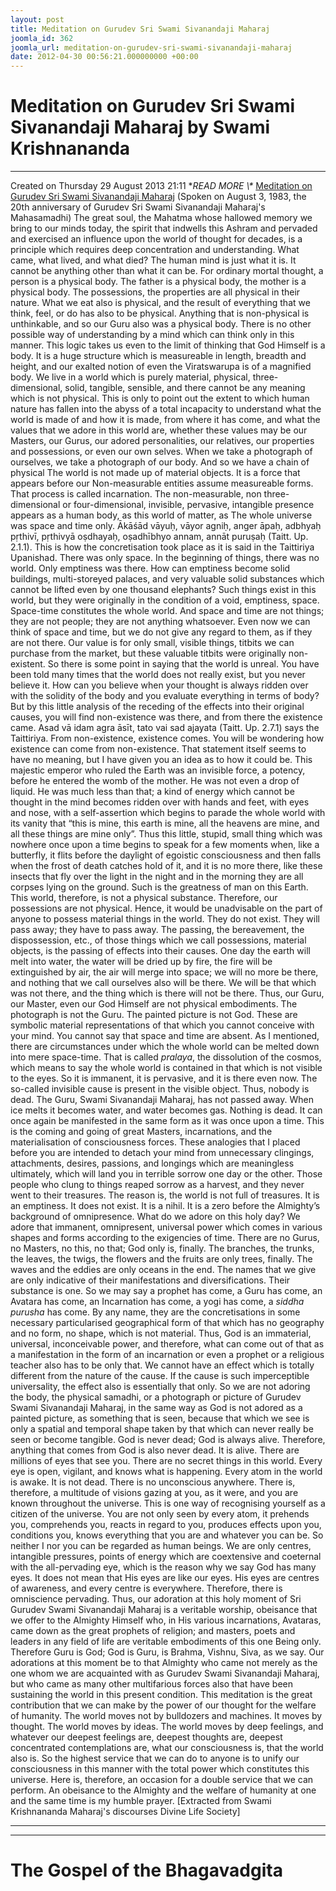 ```yaml
---
layout: post
title: Meditation on Gurudev Sri Swami Sivanandaji Maharaj
joomla_id: 362
joomla_url: meditation-on-gurudev-sri-swami-sivanandaji-maharaj
date: 2012-04-30 00:56:21.000000000 +00:00
---
```

# Meditation on Gurudev Sri Swami Sivanandaji Maharaj by Swami Krishnananda
* * *
Created on Thursday 29 August 2013 21:11
**READ MORE \\\** [Meditation on Gurudev Sri Swami Sivanandaji Maharaj](http://www.swami-krishnananda.org/disc/disc_226.html)
(Spoken on August 3, 1983, the 20th anniversary of Gurudev Sri Swami Sivanandaji Maharaj's Mahasamadhi)
The great soul, the Mahatma whose hallowed memory we bring to our minds today, the spirit that indwells this Ashram and pervaded and exercised an influence upon the world of thought for decades, is a principle which requires deep concentration and understanding. What came, what lived, and what died?
The human mind is just what it is. It cannot be anything other than what it can be. For ordinary mortal thought, a person is a physical body. The father is a physical body, the mother is a physical body. The possessions, the properties are all physical in their nature. What we eat also is physical, and the result of everything that we think, feel, or do has also to be physical. Anything that is non-physical is unthinkable, and so our Guru also was a physical body. There is no other possible way of understanding by a mind which can think only in this manner.
This logic takes us even to the limit of thinking that God Himself is a body. It is a huge structure which is measureable in length, breadth and height, and our exalted notion of even the Viratswarupa is of a magnified body. We live in a world which is purely material, physical, three-dimensional, solid, tangible, sensible, and there cannot be any meaning which is not physical. This is only to point out the extent to which human nature has fallen into the abyss of a total incapacity to understand what the world is made of and how it is made, from where it has come, and what the values that we adore in this world are, whether these values may be our Masters, our Gurus, our adored personalities, our relatives, our properties and possessions, or even our own selves. When we take a photograph of ourselves, we take a photograph of our body.
And so we have a chain of physical
The world is not made up of material objects. It is a force that appears before our
Non-measurable entities assume measureable forms. That process is called incarnation. The non-measurable, non three-dimensional or four-dimensional, invisible, pervasive, intangible presence appears as a human body, as this world of matter, as
The whole universe was space and time only. Ākāśād vāyuḥ, vāyor agniḥ, anger āpaḥ, adbhyaḥ pṛthivī, pṛthivyā oṣdhayaḥ, oṣadhībhyo annam, annāt puruṣaḥ (Taitt. Up. 2.1.1). This is how the concretisation took place as it is said in the Taittiriya Upanishad. There was only space. In the beginning of things, there was no world. Only emptiness was there. How can emptiness become solid buildings, multi-storeyed palaces, and very valuable solid substances which cannot be lifted even by one thousand elephants? Such things exist in this world, but they were originally in the condition of a void, emptiness, space.
Space-time constitutes the whole world. And space and time are not things; they are not people; they are not anything whatsoever. Even now we can think of space and time, but we do not give any regard to them, as if they are not there. Our value is for only small, visible things, titbits we can purchase from the market, but these valuable titbits were originally non-existent. So there is some point in saying that the world is unreal.
You have been told many times that the world does not really exist, but you never believe it. How can you believe when your thought is always ridden over with the solidity of the body and you evaluate everything in terms of body? But by this little analysis of the receding of the effects into their original causes, you will find non-existence was there, and from there the existence came. Asad vā idam agra āsīt, tato vai sad ajayata (Taitt. Up. 2.7.1) says the Taittiriya. From non-existence, existence comes. You will be wondering how existence can come from non-existence. That statement itself seems to have no meaning, but I have given you an idea as to how it could be.
This majestic emperor who ruled the Earth was an invisible force, a potency, before he entered the womb of the mother. He was not even a drop of liquid. He was much less than that; a kind of energy which cannot be thought in the mind becomes ridden over with hands and feet, with eyes and nose, with a self-assertion which begins to parade the whole world with its vanity that “this is mine, this earth is mine, all the heavens are mine, and all these things are mine only”. Thus this little, stupid, small thing which was nowhere once upon a time begins to speak for a few moments when, like a butterfly, it flits before the daylight of egoistic consciousness and then falls when the frost of death catches hold of it, and it is no more there, like these insects that fly over the light in the night and in the morning they are all corpses lying on the ground. Such is the greatness of man on this Earth.
This world, therefore, is not a physical substance. Therefore, our possessions are not physical. Hence, it would be unadvisable on the part of anyone to possess material things in the world. They do not exist. They will pass away; they have to pass away. The passing, the bereavement, the dispossession, etc., of those things which we call possessions, material objects, is the passing of effects into their causes. One day the earth will melt into water, the water will be dried up by fire, the fire will be extinguished by air, the air will merge into space; we will no more be there, and nothing that we call ourselves also will be there. We will be that which was not there, and the thing which is there will not be there.
Thus, our Guru, our Master, even our God Himself are not physical embodiments. The photograph is not the Guru. The painted picture is not God. These are symbolic material representations of that which you cannot conceive with your mind. You cannot say that space and time are absent. As I mentioned, there are circumstances under which the whole world can be melted down into mere space-time. That is called _pralaya_, the dissolution of the cosmos, which means to say the whole world is contained in that which is not visible to the eyes. So it is immanent, it is pervasive, and it is there even now. The so-called invisible cause is present in the visible object.
Thus, nobody is dead. The Guru, Swami Sivanandaji Maharaj, has not passed away. When ice melts it becomes water, and water becomes gas. Nothing is dead. It can once again be manifested in the same form as it was once upon a time. This is the coming and going of great Masters, incarnations, and the materialisation of consciousness forces.
These analogies that I placed before you are intended to detach your mind from unnecessary clingings, attachments, desires, passions, and longings which are meaningless ultimately, which will land you in terrible sorrow one day or the other. Those people who clung to things reaped sorrow as a harvest, and they never went to their treasures. The reason is, the world is not full of treasures. It is an emptiness. It does not exist. It is a nihil. It is a zero before the Almighty’s background of omnipresence.
What do we adore on this holy day? We adore that immanent, omnipresent, universal power which comes in various shapes and forms according to the exigencies of time. There are no Gurus, no Masters, no this, no that; God only is, finally. The branches, the trunks, the leaves, the twigs, the flowers and the fruits are only trees, finally. The waves and the eddies are only oceans in the end. The names that we give are only indicative of their manifestations and diversifications. Their substance is one.
So we may say a prophet has come, a Guru has come, an Avatara has come, an Incarnation has come, a yogi has come, a _siddha purusha_ has come. By any name, they are the concretisations in some necessary particularised geographical form of that which has no geography and no form, no shape, which is not material. Thus, God is an immaterial, universal, inconceivable power, and therefore, what can come out of that as a manifestation in the form of an incarnation or even a prophet or a religious teacher also has to be only that. We cannot have an effect which is totally different from the nature of the cause. If the cause is such imperceptible universality, the effect also is essentially that only.
So we are not adoring the body, the physical samadhi, or a photograph or picture of Gurudev Swami Sivanandaji Maharaj, in the same way as God is not adored as a painted picture, as something that is seen, because that which we see is only a spatial and temporal shape taken by that which can never really be seen or become tangible. God is never dead; God is always alive. Therefore, anything that comes from God is also never dead. It is alive.
There are millions of eyes that see you. There are no secret things in this world. Every eye is open, vigilant, and knows what is happening. Every atom in the world is awake. It is not dead. There is no unconscious anywhere. There is, therefore, a multitude of visions gazing at you, as it were, and you are known throughout the universe. This is one way of recognising yourself as a citizen of the universe. You are not only seen by every atom, it prehends you, comprehends you, reacts in regard to you, produces effects upon you, conditions you, knows everything that you are and whatever you can be.
So neither I nor you can be regarded as human beings. We are only centres, intangible pressures, points of energy which are coextensive and coeternal with the all-pervading eye, which is the reason why we say God has many eyes. It does not mean that His eyes are like our eyes. His eyes are centres of awareness, and every centre is everywhere. Therefore, there is omniscience pervading.
Thus, our adoration at this holy moment of Sri Gurudev Swami Sivanandaji Maharaj is a veritable worship, obeisance that we offer to the Almighty Himself who, in His various incarnations, Avataras, came down as the great prophets of religion; and masters, poets and leaders in any field of life are veritable embodiments of this one Being only. Therefore Guru is God; God is Guru, is Brahma, Vishnu, Siva, as we say. Our adorations at this moment be to that Almighty who came not merely as the one whom we are acquainted with as Gurudev Swami Sivanandaji Maharaj, but who came as many other multifarious forces also that have been sustaining the world in this present condition.
This meditation is the great contribution that we can make by the power of our thought for the welfare of humanity. The world moves not by bulldozers and machines. It moves by thought. The world moves by ideas. The world moves by deep feelings, and whatever our deepest feelings are, deepest thoughts are, deepest concentrated contemplations are, what our consciousness is, that the world also is. So the highest service that we can do to anyone is to unify our consciousness in this manner with the total power which constitutes this universe.
Here is, therefore, an occasion for a double service that we can perform. An obeisance to the Almighty and the welfare of humanity at one and the same time is my humble prayer.
[Extracted from Swami Krishnananda Maharaj's discourses Divine Life Society]
* * *
* * *
# The Gospel of the Bhagavadgita
